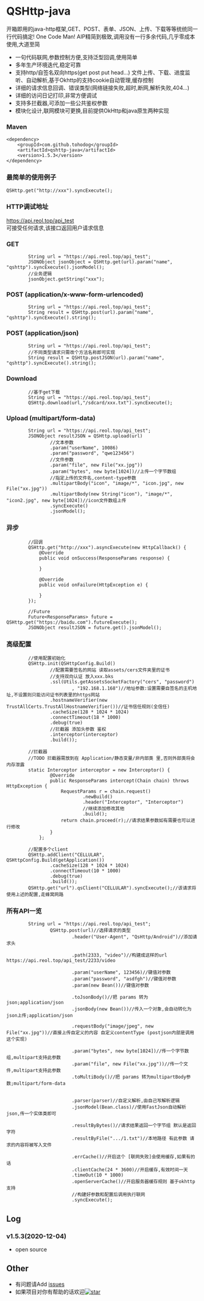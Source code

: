 QSHttp-java
====
开箱即用的java-http框架,GET、POST、表单、JSON、上传、下载等等统统同一行代码搞定! One Code Man!
AIP精简到极致,调用没有一行多余代码,几乎零成本使用,大道至简 

  * 一句代码联网,参数控制方便,支持泛型回调,使用简单
  * 多年生产环境迭代,稳定可靠
  * 支持http/自签名双向https(get post put head...) 文件上传、下载、进度监听、自动解析,基于Okhttp的支持cookie自动管理,缓存控制
  * 详细的请求信息回调、错误类型(网络链接失败,超时,断网,解析失败,404...)
  * 详细的访问日记打印,非常方便调试
  * 支持多拦截器,可添加一些公共鉴权参数
  * 模块化设计,联网模块可更换,目前提供OkHttp和java原生两种实现

### Maven
```
<dependency>
    <groupId>com.github.tohodog</groupId>
    <artifactId>qshttp-java</artifactId>
    <version>1.5.3</version>
</dependency>
```

### 最简单的使用例子
```
QSHttp.get("http://xxx").syncExecute();
```
### HTTP调试地址
https://api.reol.top/api_test
<br/>
可接受任何请求,该接口返回用户请求信息


### GET
```
        String url = "https://api.reol.top/api_test";
        JSONObject jsonObject = QSHttp.get(url).param("name", "qshttp").syncExecute().jsonModel();
        //业务逻辑
        jsonObject.getString("xxx");
```


### POST (application/x-www-form-urlencoded)
```
        String url = "https://api.reol.top/api_test";
        String result = QSHttp.post(url).param("name", "qshttp").syncExecute().string();
```

### POST (application/json)
```
        String url = "https://api.reol.top/api_test";
        //不同类型请求只需改个方法名称即可实现
        String result = QSHttp.postJSON(url).param("name", "qshttp").syncExecute().string();
```


### Download
```
        //基于get下载
        String url = "https://api.reol.top/api_test";
        QSHttp.download(url,"/sdcard/xxx.txt").syncExecute();
```


### Upload (multipart/form-data)
```
        String url = "https://api.reol.top/api_test";
        JSONObject resultJSON = QSHttp.upload(url)
                //文本参数
                .param("userName", 10086)
                .param("password", "qwe123456")
                //文件参数
                .param("file", new File("xx.jpg"))
                .param("bytes", new byte[1024])//上传一个字节数组
                //指定上传的文件名,content-type参数
                .multipartBody("icon", "image/*", "icon.jpg", new File("xx.jpg"))
                .multipartBody(new String("icon"), "image/*", "icon2.jpg", new byte[1024])//icon文件数组上传
                .syncExecute()
                .jsonModel();
```

### 异步
```
        //回调
        QSHttp.get("http://xxx").asyncExecute(new HttpCallback() {
            @Override
            public void onSuccess(ResponseParams response) {
                
            }

            @Override
            public void onFailure(HttpException e) {

            }
        });

        //Future
        Future<ResponseParams> future = QSHttp.get("https://baidu.com").futureExecute();
        JSONObject resultJSON = future.get().jsonModel();

```



###  高级配置
```
        //使用配置初始化
        QSHttp.init(QSHttpConfig.Build()
                //配置需要签名的网站 读取assets/cers文件夹里的证书
                //支持双向认证 放入xxx.bks
                .ssl(Utils.getAssetsSocketFactory("cers", "password")
                        , "192.168.1.168")//地址参数:设置需要自签名的主机地址,不设置则只能访问证书列表里的https网站
                .hostnameVerifier(new TrustAllCerts.TrustAllHostnameVerifier())//证书信任规则(全信任)
                .cacheSize(128 * 1024 * 1024)
                .connectTimeout(18 * 1000)
                .debug(true)
                //拦截器 添加头参数 鉴权
                .interceptor(interceptor)
                .build());

        //拦截器
        //TODO 拦截器需放到在 Application/静态变量/非内部类 里,否则外部类将会内存泄露
        static Interceptor interceptor = new Interceptor() {
                @Override
                public ResponseParams intercept(Chain chain) throws HttpException {
                    RequestParams r = chain.request()
                            .newBuild()
                            .header("Interceptor", "Interceptor")
                            //继续添加修改其他
                            .build();
                    return chain.proceed(r);//请求结果参数如有需要也可以进行修改
                }
            };
         
        //配置多个client
        QSHttp.addClient("CELLULAR", QSHttpConfig.Build(getApplication())
                .cacheSize(128 * 1024 * 1024)
                .connectTimeout(10 * 1000)
                .debug(true)
                .build());
        QSHttp.get("url").qsClient("CELLULAR").syncExecute();//该请求将使用上述的配置,走蜂窝网路
```


### 所有API一览

```
        String url = "https://api.reol.top/api_test";
                QSHttp.post(url)//选择请求的类型
                        .header("User-Agent", "QsHttp/Android")//添加请求头

                        .path(2333, "video")//构建成这样的url https://api.reol.top/api_test/2233/video

                        .param("userName", 123456)//键值对参数
                        .param("password", "asdfgh")//键值对参数
                        .param(new Bean())//键值对参数

                        .toJsonBody()//把 params 转为json;application/json
                        .jsonBody(new Bean())//传入一个对象,会自动转化为json上传;application/json

                        .requestBody("image/jpeg", new File("xx.jpg"))//直接上传自定义的内容 自定义contentType (postjson内部是调用这个实现)

                        .param("bytes", new byte[1024])//传一个字节数组,multipart支持此参数
                        .param("file", new File("xx.jpg"))//传一个文件,multipart支持此参数
                        .toMultiBody()//把 params 转为multipartBody参数;multipart/form-data


                        .parser(parser)//自定义解析,由自己写解析逻辑
                        .jsonModel(Bean.class)//使用FastJson自动解析json,传一个实体类即可

                        .resultByBytes()//请求结果返回一个字节组 默认是返回字符
                        .resultByFile(".../1.txt")//本地路径 有此参数 请求的内容将被写入文件

                        .errCache()//开启这个 [联网失败]会使用缓存,如果有的话
                        .clientCache(24 * 3600)//开启缓存,有效时间一天
                        .timeOut(10 * 1000)
                        .openServerCache()//开启服务器缓存规则 基于okhttp支持
                        //构建好参数和配置后调用执行联网
                        .syncExecute();
```
## Log
### v1.5.3(2020-12-04)
  * open source
## Other
  * 有问题请Add [issues](https://github.com/tohodog/QSHttp-java/issues)
  * 如果项目对你有帮助的话欢迎[![star][starsvg]][star]
  
[starsvg]: https://img.shields.io/github/stars/tohodog/QSHttp-java.svg?style=social&label=Stars
[star]: https://github.com/tohodog/QSHttp-java
